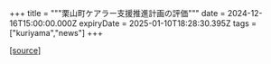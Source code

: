 +++
title = """栗山町ケアラー支援推進計画の評価"""
date = 2024-12-16T15:00:00.000Z
expiryDate = 2025-01-10T18:28:30.395Z
tags = ["kuriyama","news"]
+++


[[source]](https://www.town.kuriyama.hokkaido.jp/soshiki/43/18124.html)
